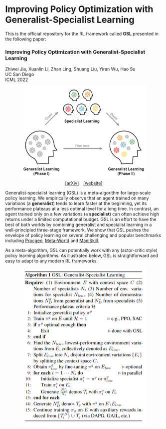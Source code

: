 # Improving Policy Optimization with Generalist-Specialist Learning

This is the official repository for the RL framework called **GSL** presented in the following paper:

### **Improving Policy Optimization with Generalist-Specialist Learning**<br>
Zhiwei Jia, Xuanlin Li, Zhan Ling, Shuang Liu, Yiran Wu, Hao Su<br>
UC San Diego<br>
ICML 2022<br>


<p align="center">
  <img src='teaser.png' width="400"/><br>
  <a href="https://arxiv.org/abs/2206.12984">[arXiv]</a>&emsp;<a href="https://zjia.eng.ucsd.edu/gsl">[website]</a>
</p>

Generalist-specialist learning (GSL) is a meta-algorithm for large-scale policy learning.
We empirically observe that an agent trained on many variations (a **generalist**) tends to learn faster at the beginning, yet its performance plateaus at a less optimal level for a long time. 
In contrast, an agent trained only on a few variations (a **specialist**) can often achieve high returns under a limited computational budget. 
GSL is an effort to have the best of both worlds by combining generalist and specialist learning in a well-principled three-stage framework. 
We show that GSL pushes the envelope of policy learning on several challenging and popular benchmarks including [Procgen](https://openai.com/blog/procgen-benchmark/), [Meta-World](https://meta-world.github.io/) and [ManiSkill](https://sapien.ucsd.edu/challenges/maniskill2021/).

As a meta-algorithm, GSL can potentially work with any (actor-critic style) policy learning algorithms. 
As illustrated below, GSL is straightforward and easy to adapt to any modern RL frameworks.

<p align="center">
  <img src='algorithm.PNG' width="400"/><br>
</p>

